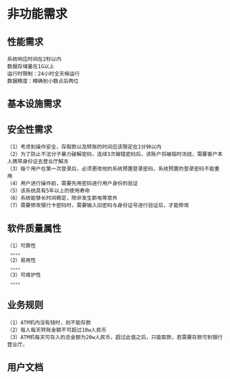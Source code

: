 # 非功能需求

## 性能需求
    系统响应时间在2秒以内
    数据存储量在1G以上
    运行时限制：24小时全天候运行
    数据精度：精确到小数点后两位

## 基本设施需求

## 安全性需求

    （1）考虑到操作安全，存取款以及转账的时间应该限定在1分钟以内
    （2）为了防止不法分子暴力破解密码，连续3次输错密码后，该账户将被临时冻结，需要客户本人携带身份证去营业厅解冻
    （3）每个用户在第一次登录后，必须更改他的系统预置登录密码，系统预置的登录密码不能重用
    （4）用户进行操作前，需要先用密码进行用户身份的验证
    （5）该系统具有5年以上的使用寿命
    （6）系统能够长时间稳定，除非发生断电等意外
    （7）需要修改银行卡密码时，需要输入旧密码与身份证号进行验证后，才能修改
## 软件质量属性

    （1）可靠性
     。。。。
    （2）易用性
     。。。。
    （3）可维护性
     。。。。

## 业务规则

    （1）ATM机内没有钱时，则不能存款
    （2）每人每天转账金额不可超过10w人民币
    （3）ATM机每天可存入的总金额为20w人民币，超过此值之后，只能取款，若需要存款可到银行营业厅。

## 用户文档